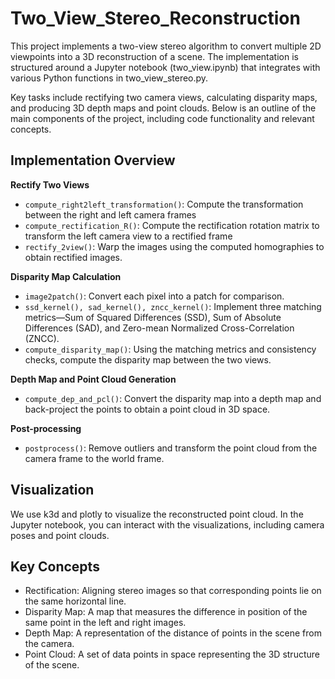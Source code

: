 # Two_View_Stereo_Reconstruction
This project implements a two-view stereo algorithm to convert multiple 2D viewpoints into a 3D reconstruction of a scene. The implementation is structured around a Jupyter notebook (two_view.ipynb) that integrates with various Python functions in two_view_stereo.py.

Key tasks include rectifying two camera views, calculating disparity maps, and producing 3D depth maps and point clouds. Below is an outline of the main components of the project, including code functionality and relevant concepts.

## Implementation Overview

**Rectify Two Views**
- `compute_right2left_transformation()`: Compute the transformation between the right and left camera frames 
- `compute_rectification_R()`: Compute the rectification rotation matrix to transform the left camera view to a rectified frame
- `rectify_2view()`: Warp the images using the computed homographies to obtain rectified images.

**Disparity Map Calculation**
- `image2patch()`: Convert each pixel into a patch for comparison. 
- `ssd_kernel(), sad_kernel(), zncc_kernel()`: Implement three matching metrics—Sum of Squared Differences (SSD), Sum of Absolute Differences (SAD), and Zero-mean Normalized Cross-Correlation (ZNCC).
- `compute_disparity_map()`: Using the matching metrics and consistency checks, compute the disparity map between the two views.

**Depth Map and Point Cloud Generation**
- `compute_dep_and_pcl()`: Convert the disparity map into a depth map and back-project the points to obtain a point cloud in 3D space.

**Post-processing**
- `postprocess()`: Remove outliers and transform the point cloud from the camera frame to the world frame.

## Visualization
We use k3d and plotly to visualize the reconstructed point cloud. In the Jupyter notebook, you can interact with the visualizations, including camera poses and point clouds.

## Key Concepts
- Rectification: Aligning stereo images so that corresponding points lie on the same horizontal line.
- Disparity Map: A map that measures the difference in position of the same point in the left and right images.
- Depth Map: A representation of the distance of points in the scene from the camera.
- Point Cloud: A set of data points in space representing the 3D structure of the scene.
